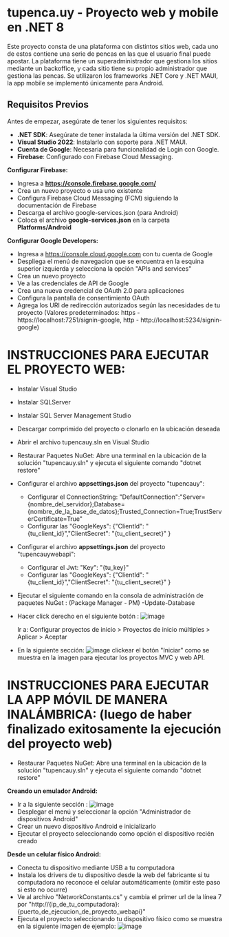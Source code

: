 ﻿# tupenca.uy - Proyecto web y mobile en .NET 8

Este proyecto consta de una plataforma con distintos sitios web, cada uno de estos contiene una serie de pencas en las que el usuario final puede apostar.
La plataforma tiene un superadministrador que gestiona los sitios mediante un backoffice, y cada sitio tiene su propio administrador que gestiona las pencas.
Se utilizaron los frameworks .NET Core y .NET MAUI, la app mobile se implementó únicamente para Android.

## Requisitos Previos
Antes de empezar, asegúrate de tener los siguientes requisitos:
- **.NET SDK**: Asegúrate de tener instalada la última versión del .NET SDK.
- **Visual Studio 2022**: Instalarlo con soporte para .NET MAUI.
- **Cuenta de Google**: Necesaria para funcionalidad de Login con Google.
- **Firebase**: Configurado con Firebase Cloud Messaging.

**Configurar Firebase:**
- Ingresa a **https://console.firebase.google.com/**
- Crea un nuevo proyecto o usa uno existente
- Configura Firebase Cloud Messaging (FCM) siguiendo la documentación de Firebase
- Descarga el archivo google-services.json (para Android)
- Coloca el archivo **google-services.json** en la carpeta **Platforms/Android**

**Configurar Google Developers:**
- Ingresa a https://console.cloud.google.com con tu cuenta de Google
- Despliega el menú de navegacion que se encuentra en la esquina superior izquierda y selecciona la opción "APIs and services"
- Crea un nuevo proyecto
- Ve a las credenciales de API de Google
- Crea una nueva credencial de OAuth 2.0 para aplicaciones
- Configura la pantalla de consentimiento OAuth
- Agrega los URI de redirección autorizados según las necesidades de tu proyecto (Valores predeterminados: https - https://localhost:7251/signin-google, http - http://localhost:5234/signin-google)

# INSTRUCCIONES PARA EJECUTAR EL PROYECTO WEB:
- Instalar Visual Studio
- Instalar SQLServer
- Instalar SQL Server Management Studio
- Descargar comprimido del proyecto o clonarlo en la ubicación deseada
- Abrir el archivo tupencauy.sln en Visual Studio
- Restaurar Paquetes NuGet: Abre una terminal en la ubicación de la solución "tupencauy.sln" y ejecuta el siguiente comando "dotnet restore"
    
- Configurar el archivo **appsettings.json** del proyecto "tupencauy":
    - Configurar el ConnectionString: "DefaultConnection":"Server={nombre_del_servidor};Database={nombre_de_la_base_de_datos};Trusted_Connection=True;TrustServerCertificate=True"
    - Configurar las "GoogleKeys": {"ClientId": "{tu_client_id}","ClientSecret": "{tu_client_secret}" }

- Configurar el archivo **appsettings.json** del proyecto "tupencauywebapi":
    - Configurar el Jwt: "Key": "{tu_key}"
    - Configurar las "GoogleKeys": {"ClientId": "{tu_client_id}","ClientSecret": "{tu_client_secret}" }

- Ejecutar el siguiente comando en la consola de administración de paquetes NuGet : (Package Manager - PM)
    -Update-Database

- Hacer click derecho en el siguiente botón : ![image](https://github.com/user-attachments/assets/c92b8122-ae01-409f-bed6-64ec6d506792)

    Ir a: Configurar proyectos de inicio > Proyectos de inicio múltiples > Aplicar > Aceptar

- En la siguiente sección: ![image](https://github.com/user-attachments/assets/b6599b2d-79ee-451c-beb2-2de23e13acc4) clickear el botón "Iniciar" como se muestra en la imagen para ejecutar los proyectos MVC y web API.


# INSTRUCCIONES PARA EJECUTAR LA APP MÓVIL DE MANERA INALÁMBRICA: (luego de haber finalizado exitosamente la ejecución del proyecto web)
- Restaurar Paquetes NuGet: Abre una terminal en la ubicación de la solución "tupencauy.sln" y ejecuta el siguiente comando "dotnet restore"

**Creando un emulador Android:**
- Ir a la siguiente sección : ![image](https://github.com/user-attachments/assets/004c746a-ada2-494b-8feb-87ec47e1f668)
- Desplegar el menú y seleccionar la opción "Administrador de dispositivos Android"
- Crear un nuevo dispositivo Android e inicializarlo
- Ejecutar el proyecto seleccionando como opción el dispositivo recién creado

**Desde un celular físico Android:**
- Conecta tu dispositivo mediante USB a tu computadora
- Instala los drivers de tu dispositivo desde la web del fabricante si tu computadora no reconoce el celular automáticamente (omitir este paso si esto no ocurre)
- Ve al archivo "NetworkConstants.cs" y cambia el primer url de la línea 7 por "http://{ip_de_tu_computadora}:{puerto_de_ejecucion_de_proyecto_webapi}"
- Ejecuta el proyecto seleccionando tu dispositivo físico como se muestra en la siguiente imagen de ejemplo: ![image](https://github.com/user-attachments/assets/37e00935-c839-4790-b4af-bc50ebe20af5)

